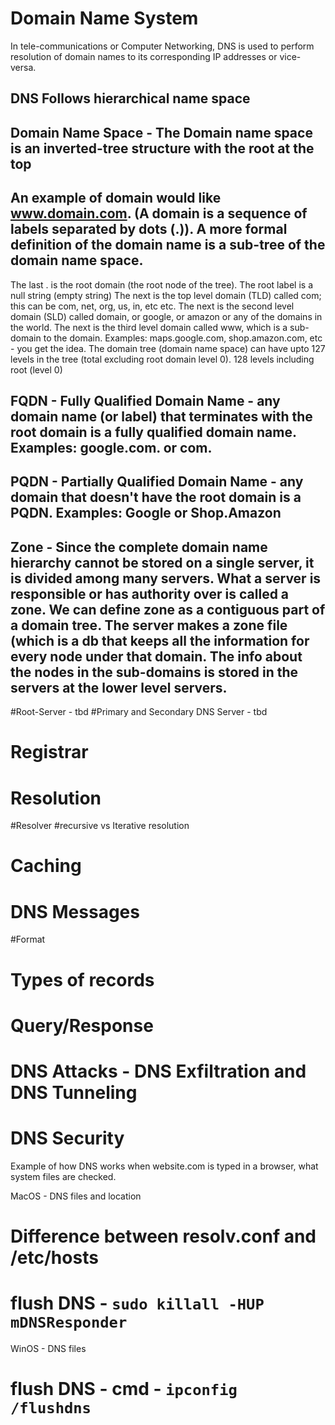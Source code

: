 # Domain Name System

In tele-communications or Computer Networking, DNS is used to perform resolution of domain names to its corresponding IP addresses or vice-versa.

## DNS Follows hierarchical name space 

## Domain Name Space - The Domain name space is an inverted-tree structure with the root at the top

## An example of domain would like www.domain.com. (A domain is a sequence of labels separated by dots (.)). A more formal definition of the domain name is a  sub-tree of the domain name space.

The last . is the root domain (the root node of the tree). The root label is a null string (empty string)
The next is the top level domain (TLD) called com; this can be com, net, org, us, in, etc etc.
The next is the second level domain (SLD) called domain, or google, or amazon or any of the domains in the world.
The next is the third level domain called www, which is a sub-domain to the domain. Examples: maps.google.com, shop.amazon.com, etc - you get the idea.
The domain tree (domain name space) can have upto 127 levels in the tree (total excluding root domain level 0). 128 levels including root (level 0)

## FQDN - Fully Qualified Domain Name - any domain name (or label) that terminates with the root domain is a fully qualified domain name. Examples: google.com. or com. 

## PQDN - Partially Qualified Domain Name - any domain that doesn't have the root domain is a PQDN. Examples: Google or Shop.Amazon


## Zone - Since the complete domain name hierarchy cannot be stored on a single server, it is divided among many servers. What a server is responsible or has authority over is called a zone. We can define zone as a contiguous part of a domain tree. The server makes a zone file (which is a db that keeps all the information for every node under that domain. The info about the nodes in the sub-domains is stored in the servers at the lower level servers.

#Root-Server - tbd
#Primary and Secondary DNS Server - tbd
# Registrar
# Resolution
  #Resolver
  #recursive vs Iterative resolution
  # Caching
 
# DNS Messages
  #Format
  # Types of records
  # Query/Response
  
 # DNS Attacks - DNS Exfiltration and DNS Tunneling
 # DNS Security
 
 Example of how DNS works when website.com is typed in a browser, what system files are checked.
 
 MacOS - DNS files and location
  # Difference between resolv.conf and /etc/hosts
  # flush DNS - `sudo killall -HUP mDNSResponder`

 WinOS - DNS files
  # flush DNS - cmd - `ipconfig /flushdns`

